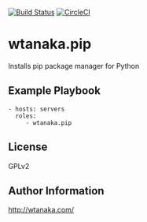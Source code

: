 [![Build Status](https://travis-ci.org/wtanaka/ansible-role-pip.svg?branch=master)](https://travis-ci.org/wtanaka/ansible-role-pip)
[![CircleCI](https://circleci.com/gh/wtanaka/ansible-role-pip.svg?style=svg)](https://circleci.com/gh/wtanaka/ansible-role-pip)

wtanaka.pip
===========

Installs pip package manager for Python

Example Playbook
----------------

    - hosts: servers
      roles:
         - wtanaka.pip

License
-------

GPLv2

Author Information
------------------

http://wtanaka.com/
